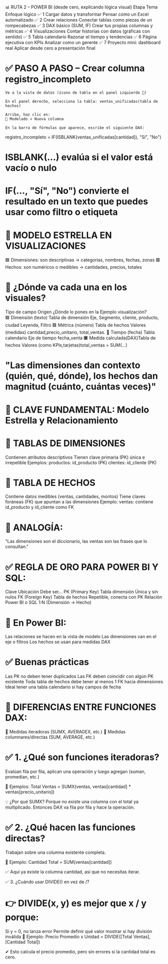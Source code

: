 📊 RUTA 2 – POWER BI (desde cero, explicando lógica visual)
Etapa	Tema	Enfoque lógico
✅ 1	Cargar datos y transformar	Pensar como un Excel automatizado
✅ 2	Crear relaciones	Conectar tablas como piezas de un rompecabezas
✅ 3	DAX básico (SUM, IF)	Crear tus propias columnas y métricas
✅ 4	Visualizaciones	Contar historias con datos (gráficas con sentido)
✅ 5	Tabla calendario	Razonar el tiempo y tendencias
✅ 6	Página ejecutiva con KPIs	Analizar como un gerente
✅ 7	Proyecto mini: dashboard real	Aplicar desde cero a presentación final

# ✅ PASO A PASO – Crear columna registro_incompleto
    Ve a la vista de datos (ícono de tabla en el panel izquierdo 📄)

    En el panel derecho, selecciona la tabla: ventas_unificadas(tabla de hechos)

    Arriba, haz clic en:
    🔁 Modelado > Nueva columna

    En la barra de fórmulas que aparece, escribe el siguiente DAX:

registro_incompleto = IF(ISBLANK(ventas_unificadas[cantidad]), "Sí", "No")

# ISBLANK(...) evalúa si el valor está vacío o nulo
# IF(..., "Sí", "No") convierte el resultado en un texto que puedes usar como filtro o etiqueta

# 🧩 MODELO ESTRELLA EN VISUALIZACIONES
🟦 Dimensiones: son descriptivas → categorías, nombres, fechas, zonas
🟥 Hechos: son numéricos o medibles → cantidades, precios, totales

# 🎯 ¿Dónde va cada una en los visuales?
Tipo de campo	        Origen	            ¿Dónde lo pones en la       Ejemplo
                                            visualización?	
🟦 Dimensión (texto)	Tabla de dimensión	Eje, Segmento,              cliente, producto, ciudad
                                            Leyenda, Filtro	
🟥 Métrica (número)     Tabla de hechos     Valores (medidas)           cantidad,precio_unitario,
                                                                         total_ventas.
📅 Tiempo (fecha)       Tabla calendario    Eje de tiempo               fecha_venta
🟧 Medida calculada(DAX)Tabla de hechos     Valores (como KPIs,tarjetas)total_ventas = SUM(...)
# "Las dimensiones dan contexto (quién, qué, dónde), los hechos dan magnitud (cuánto, cuántas veces)"


# 🧠 CLAVE FUNDAMENTAL: Modelo Estrella y Relacionamiento
# 🔹 TABLAS DE DIMENSIONES
Contienen atributos descriptivos
Tienen clave primaria (PK) única e irrepetible
Ejemplos:
    productos: id_producto (PK)
    clientes: id_cliente (PK)

# 🔸 TABLA DE HECHOS
Contiene datos medibles (ventas, cantidades, montos)
Tiene claves foráneas (FK) que apuntan a las dimensiones
Ejemplo:
    ventas: contiene id_producto y id_cliente como FK

# 🧩 ANALOGÍA:
"Las dimensiones son el diccionario, las ventas son las frases que lo consultan."   

# ✅ REGLA DE ORO PARA POWER BI Y SQL:
Clave	            Ubicación	                 Debe ser...
PK (Primary Key)    Tabla dimensión              Única y sin nulos
FK (Foreign Key)	Tabla de hechos	Repetible,   conecta con PK
Relación	        Power BI o SQL	             1:N (Dimensión → Hecho)

# 🧠 En Power BI:
Las relaciones se hacen en la vista de modelo
Las dimensiones van en el eje o filtros
Los hechos se usan para medidas DAX

# ✅ Buenas prácticas
Las PK no deben tener duplicados
Las FK deben coincidir con algún PK existente
Toda tabla de hechos debe tener al menos 1 FK hacia dimensiones
Ideal tener una tabla calendario si hay campos de fecha

# 🧠 DIFERENCIAS ENTRE FUNCIONES DAX:
🔹 Medidas iteradoras (SUMX, AVERAGEX, etc.)
🔸 Medidas columnares/directas (SUM, AVERAGE, etc.)

# ✅ 1. ¿Qué son funciones iteradoras?
Evalúan fila por fila, aplican una operación y luego agregan (suman, promedian, etc.)

🧮 Ejemplos:
Total Ventas = SUMX(ventas, ventas[cantidad] * ventas[precio_unitario])

💡 ¿Por qué SUMX?
Porque no existe una columna con el total ya multiplicado. Entonces DAX va fila por fila y hace la operación.

# ✅ 2. ¿Qué hacen las funciones directas?
Trabajan sobre una columna existente completa.

🧮 Ejemplo:
Cantidad Total = SUM(ventas[cantidad])

✅ Aquí ya existe la columna cantidad, así que no necesitas iterar.

✅ 3. ¿Cuándo usar DIVIDE() en vez de /?

# 👉 DIVIDE(x, y) es mejor que x / y porque:
Si y = 0, no lanza error
Permite definir qué valor mostrar si hay división inválida
🧮 Ejemplo:
Precio Promedio x Unidad = DIVIDE([Total Ventas], [Cantidad Total])

✔ Esto calcula el precio promedio, pero sin errores si la cantidad total es cero.

